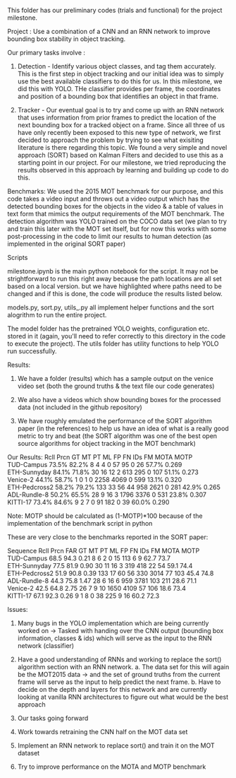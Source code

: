 This folder has our preliminary codes (trials and functional) for the project milestone.

Project : 
Use a combination of a CNN and an RNN network to improve bounding box stability in object tracking. 

Our primary tasks involve :
1) Detection - Identify various object classes, and tag them accurately. This is the first step in object tracking and our initial idea was to simply use the best available classifiers to do this for us. In this milestone, we did this with YOLO. THe classifier provides per frame, the coordinates and position of a bounding box that identifies an object in that frame. 

2) Tracker - Our eventual goal is to try and come up with an RNN network that uses information from prior frames to predict the location of the next bounding box for a tracked object on a frame. Since all three of us have only recently been exposed to this new type of network, we first decided to approach the problem by trying to see what exisiting literature is there regarding this topic. We found a very simple and novel approach (SORT) based on Kalman Filters and decided to use this as a starting point in our project. For our milestone, we tried reproducing the results observed in this approach by learning and building up code to do this. 

Benchmarks: 
We used the 2015 MOT benchmark for our purpose, and this code takes a video input and throws out a video output which has the detected bounding boxes for the objects in the video & a table of values in text form that mimics the output requirements of the MOT benchmark. 
The detection algorithm was YOLO trained on the COCO data set (we plan to try and train this later with the MOT set itself, but for now this works with some post-processing in the code to limit our results to human detection (as implemented in the original SORT paper) 


Scripts

milestone.ipynb is the main python notebook for the script. It may not be strightforward to run this right away because the path locations are all set based on a local version. but we have highlighted where paths need to be changed and if this is done, the code will produce the results listed below. 

models.py, sort.py, utils_.py all implement helper functions and the sort alogrithm to run the entire project.

The model folder has the pretrained YOLO weights, configuration etc. stored in it (again, you'll need to refer correctly to this directory in the code to execute the project). The utils folder has utility functions to help YOLO run successfully.  

Results: 

1. We have a folder (results) which has a sample output on the venice video set (both the ground truths & the text file our code generates) 

2. We also have a videos which show bounding boxes for the processed data (not included in the github repository) 

3. We have roughly emulated the performance of the SORT algorithm paper (in the references) to help us have an idea of what is a really good metric to try and beat (the SORT algorithm was one of the best open source algorithms for object tracking in the MOT benchmark) 

Our Results: 
                   Rcll   Prcn    GT   MT  PT    ML   FP    FN  IDs   FM   MOTA   MOTP  
TUD-Campus        73.5%   82.2%    8   4    4    0    57    95   0    26   57.7%  0.269  
ETH-Sunnyday      84.1%   71.8%   30  16   12    2   613   295   0   107   51.1%  0.273  
Venice-2          44.1%   58.7%    1   0    1    0  2258  4069   0   599   13.1%  0.320  
ETH-Pedcross2     58.2%   79.2%  133  33   56   44   958  2621   0   281   42.9%  0.265  
ADL-Rundle-8      50.2%   65.5%   28   9   16    3  1796  3376   0   531   23.8%  0.307  
KITTI-17          73.4%   84.6%    9   2    7    0    91   182   0    39   60.0%  0.290  

Note: MOTP should be calculated as (1-MOTP)*100 because of the implementation of the benchmark script in python  

These are very close to the benchmarks reported in the SORT paper:  

Sequence	    Rcll	Prcn	FAR	   GT  MT   PT  ML	FP    FN     IDs  FM	MOTA MOTP    
TUD-Campus	  68.5	94.3	0.21	  8   6    2   0	15    113     6    9	62.7 73.7   
ETH-Sunnyday	77.5	81.9	0.90	 30  11   16   3	319   418    22   54	59.1 74.4   
ETH-Pedcross2	51.9	90.8	0.39	133  17   60  56	330  3014    77   103	45.4 74.8   
ADL-Rundle-8	44.3	75.8	1.47	 28   6   16   6	959  3781   103   211	28.6 71.1   
Venice-2	    42.5	64.8	2.75	 26   7    9  10	1650 4109    57   106	18.6 73.4   
KITTI-17	    67.1	92.3	0.26	  9   1    8   0	38    225     9    16	60.2 72.3   




Issues: 

1. Many bugs in the YOLO implementation which are being currently worked on -> Tasked with handing over the CNN output (bounding box information, classes & ids) which will serve as the input to the RNN network (classifier) 

2. Have a good understanding of RNNs and working to replace the sort() algorithm section with an RNN network. 
    a. The data set for this will again be the MOT2015 data -> and the set of ground truths from the current frame will serve as the input to help predict the next frame.
    b. Have to decide on the depth and layers for this network and are currently looking at vanilla RNN architectures to figure out what would be the best approach
    
3. Our tasks going forward 
  1. Work towards retraining the CNN half on the MOT data set 
  2. Implement an RNN network to replace sort() and train it on the MOT dataset 
  3. Try to improve performance on the MOTA and MOTP benchmark 
 
